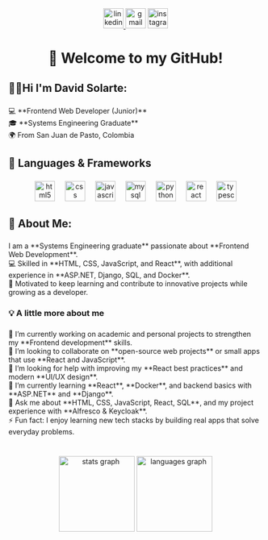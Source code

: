 <div align="center">
  <a href="www.linkedin.com/in/david-esteban-solarte-eraso-9b7349276" target="_blank">
    <img src="https://img.shields.io/static/v1?message=LinkedIn&logo=linkedin&label=&color=0077B5&logoColor=white&labelColor=&style=for-the-badge" height="40" alt="linkedin logo"  />
  </a>
  <img src="https://img.shields.io/static/v1?message=Gmail&logo=gmail&label=&color=D14836&logoColor=white&labelColor=&style=for-the-badge" height="40" alt="gmail logo"  />
  <img src="https://img.shields.io/static/v1?message=Instagram&logo=instagram&label=&color=E4405F&logoColor=white&labelColor=&style=for-the-badge" height="40" alt="instagram logo"  />
</div>

###

<h1 align="center">👋 Welcome to my GitHub!</h1>

###

<h2 align="left">🙋‍♂️Hi I'm David Solarte:</h2>

###

<p align="left">💻 **Frontend Web Developer (Junior)**  <br>🎓 **Systems Engineering Graduate**  <br>🌍 From San Juan de Pasto, Colombia</p>

###

<h2 align="left">🧠 Languages & Frameworks</h2>

###

<div align="center">
  <img src="https://cdn.jsdelivr.net/gh/devicons/devicon/icons/html5/html5-original.svg" height="40" alt="html5 logo"  />
  <img width="12" />
  <img src="https://cdn.jsdelivr.net/gh/devicons/devicon/icons/css3/css3-original.svg" height="40" alt="css logo"  />
  <img width="12" />
  <img src="https://cdn.jsdelivr.net/gh/devicons/devicon/icons/javascript/javascript-original.svg" height="40" alt="javascript logo"  />
  <img width="12" />
  <img src="https://cdn.jsdelivr.net/gh/devicons/devicon/icons/mysql/mysql-original.svg" height="40" alt="mysql logo"  />
  <img width="12" />
  <img src="https://cdn.jsdelivr.net/gh/devicons/devicon/icons/python/python-original.svg" height="40" alt="python logo"  />
  <img width="12" />
  <img src="https://cdn.jsdelivr.net/gh/devicons/devicon/icons/react/react-original.svg" height="40" alt="react logo"  />
  <img width="12" />
  <img src="https://cdn.jsdelivr.net/gh/devicons/devicon/icons/typescript/typescript-original.svg" height="40" alt="typescript logo"  />
</div>

###

<h2 align="left">💫 About Me:</h2>

###

<p align="left">I am a **Systems Engineering graduate** passionate about **Frontend Web Development**.  <br>💻 Skilled in **HTML, CSS, JavaScript, and React**, with additional experience in **ASP.NET, Django, SQL, and Docker**.  <br>🚀 Motivated to keep learning and contribute to innovative projects while growing as a developer.</p>

###

<h3 align="left">💡 A little more about me</h3>

###

<p align="left">🔭 I’m currently working on academic and personal projects to strengthen my **Frontend development** skills.  <br>👯 I’m looking to collaborate on **open-source web projects** or small apps that use **React and JavaScript**.  <br>🤝 I’m looking for help with improving my **React best practices** and modern **UI/UX design**.  <br>🌱 I’m currently learning **React**, **Docker**, and backend basics with **ASP.NET** and **Django**.  <br>💬 Ask me about **HTML, CSS, JavaScript, React, SQL**, and my project experience with **Alfresco & Keycloak**.  <br>⚡ Fun fact: I enjoy learning new tech stacks by building real apps that solve everyday problems.</p>

###

<br clear="both">

<div align="center">
  <img src="https://github-readme-stats.vercel.app/api?username=davidsolarte1&hide_title=false&hide_rank=false&show_icons=true&include_all_commits=true&count_private=true&disable_animations=false&theme=dracula&locale=en&hide_border=false&order=1" height="150" alt="stats graph"  />
  <img src="https://github-readme-stats.vercel.app/api/top-langs?username=davidsolarte1&locale=en&hide_title=true&layout=compact&card_width=320&langs_count=5&theme=dracula&hide_border=true&order=2" height="150" alt="languages graph"  />
</div>

###

